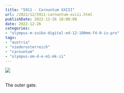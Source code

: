```yaml
---
title: "5911 - Carnuntum XXIII"
url: /2022/12/5911-carnuntum-xxiii.html
publishDate: 2022-12-26 18:00:00
date: 2022-12-26
categories:
- "olympus-m-zuiko-digital-ed-12-100mm-f4-0-is-pro"
tags:
- "austria"
- "niederosterreich"
- "carnuntum"
- "olympus-om-d-e-m1-mk-ii"
---
```

<div class="container">
<div class="center"><a target="_blank" href="https://d25zfm9zpd7gm5.cloudfront.net/1200x1200/2019/20190922_100341_lr.jpg"><img class="webfeedsFeaturedVisual" src="https://d25zfm9zpd7gm5.cloudfront.net/0600x0600/2019/20190922_100341_lr.jpg" /></a></div>
</div>
<br />

The outer gate.
